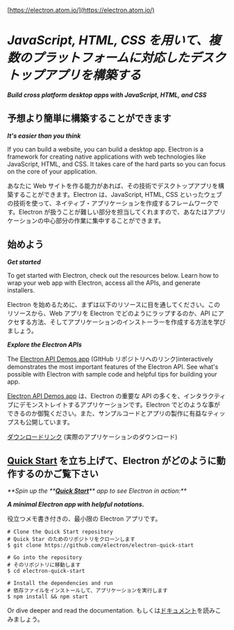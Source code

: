 [https://electron.atom.io/](https://electron.atom.io/)

# _**JavaScript, HTML, CSS を用いて、複数のプラットフォームに対応したデスクトップアプリを構築する**_

_**Build cross platform desktop apps with JavaScript, HTML, and CSS**_

## 予想より簡単に構築することができます

_**It's easier than you think**_

If you can build a website, you can build a desktop app. Electron is a framework for creating native applications with web technologies like JavaScript, HTML, and CSS. It takes care of the hard parts so you can focus on the core of your application.

あなたに Web サイトを作る能力があれば、その技術でデスクトップアプリを構築することができます。Electron は、JavaScript, HTML,  CSS といったウェブの技術を使って、ネイティブ・アプリケーションを作成するフレームワークです。Electron が扱うことが難しい部分を担当してくれますので、あなたはアプリケーションの中心部分の作業に集中することができます。

## 始めよう

_**Get started**_

To get started with Electron, check out the resources below. Learn how to wrap your web app with Electron, access all the APIs, and generate installers.

Electron を始めるために、まずは以下のリソースに目を通してください。このリソースから、Web アプリを Electron でどのようにラップするのか、API にアクセする方法、そしてアプリケーションのインストーラーを作成する方法を学びましょう。

_**Explore the Electron APIs**_

The [Electron API Demos app](https://github.com/electron/electron-api-demos) \(GItHub リポジトリへのリンク\)interactively demonstrates the most important features of the Electron API. See what's possible with Electron with sample code and helpful tips for building your app.

[Electron API Demos app](https://github.com/electron/electron-api-demos) は、Electron の重要な API の多くを、インタラクティブにデモンストレイトするアプリケーションです。Electron でどのような事ができるのか御覧ください。また、サンプルコードとアプリの製作に有益なティップスも公開しています。

[ダウンロードリンク](https://electron-api-demos.githubapp.com/updates/electron-api-demos-mac.zip) \(実際のアプリケーションのダウンロード\)

## [Quick Start](https://github.com/electron/electron-quick-start) を立ち上げて、Electron がどのように動作するのかご覧下さい

_**Spin up the **_[_**Quick Start**_](https://github.com/electron/electron-quick-start)_** app to see Electron in action:**_

_**A minimal Electron app with helpful notations.**_

役立つメモ書き付きの、最小限の Electron アプリです。

```
# Clone the Quick Start repository
# Quick Star のためのリポジトリをクローンします
$ git clone https://github.com/electron/electron-quick-start

# Go into the repository
# そのリポジトリに移動します
$ cd electron-quick-start

# Install the dependencies and run
# 依存ファイルをインストールして、アプリケーションを実行します
$ npm install && npm start
```

Or dive deeper and read the documentation.
もしくは[ドキュメント](https://electron.atom.io/docs/)を読みこみましょう。


